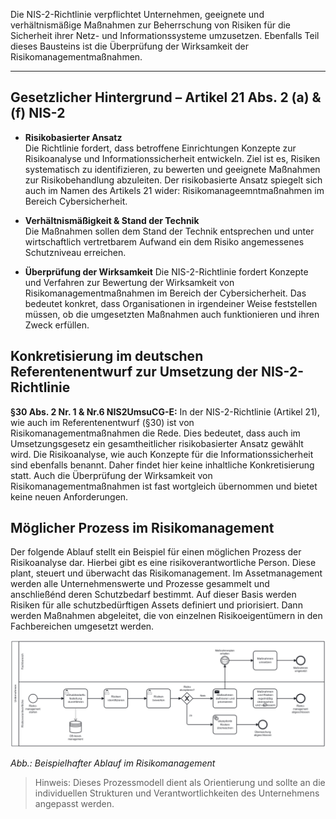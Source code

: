 Die NIS-2-Richtlinie verpflichtet Unternehmen, geeignete und verhältnismäßige Maßnahmen zur Beherrschung von Risiken für die Sicherheit ihrer Netz- und Informationssysteme umzusetzen. Ebenfalls Teil dieses Bausteins ist die Überprüfung der Wirksamkeit der Risikomanagementmaßnahmen.

---

## Gesetzlicher Hintergrund – Artikel 21 Abs. 2 (a) & (f) NIS-2 

- **Risikobasierter Ansatz**  
  Die Richtlinie fordert, dass betroffene Einrichtungen Konzepte zur Risikoanalyse und Informationssicherheit entwickeln. Ziel ist es, Risiken systematisch zu identifizieren, zu bewerten und geeignete Maßnahmen zur Risikobehandlung abzuleiten. Der risikobasierte Ansatz spiegelt sich auch im Namen des Artikels 21 wider: Risikomanageemntmaßnahmen im Bereich Cybersicherheit.

- **Verhältnismäßigkeit & Stand der Technik**  
  Die Maßnahmen sollen dem Stand der Technik entsprechen und unter wirtschaftlich vertretbarem Aufwand ein dem Risiko angemessenes Schutzniveau erreichen.

- **Überprüfung der Wirksamkeit**
  Die NIS-2-Richtlinie fordert Konzepte und Verfahren zur Bewertung der Wirksamkeit von Risikomanagementmaßnahmen im Bereich der   Cybersicherheit. Das bedeutet konkret, dass Organisationen in irgendeiner Weise feststellen müssen, ob die umgesetzten Maßnahmen auch funktionieren und ihren Zweck erfüllen.

## Konkretisierung im deutschen Referentenentwurf zur Umsetzung der NIS-2-Richtlinie 
**§30 Abs. 2 Nr. 1 & Nr.6 NIS2UmsuCG-E:**
In der NIS-2-Richtlinie (Artikel 21), wie auch im Referentenentwurf (§30) ist von Risikomanagementmaßnahmen die Rede. Dies bedeutet, dass auch im Umsetzungsgesetz ein gesamtheitlicher risikobasierter Ansatz gewählt wird. Die Risikoanalyse, wie auch Konzepte für die Informationssicherheit sind ebenfalls benannt. Daher findet hier keine inhaltliche Konkretisierung statt. Auch die Überprüfung der Wirksamkeit von Risikomanagementmaßnahmen ist fast wortgleich übernommen und bietet keine neuen Anforderungen.

## Möglicher Prozess im Risikomanagement

Der folgende Ablauf stellt ein Beispiel für einen möglichen Prozess der Risikoanalyse dar. Hierbei gibt es eine risikoverantwortliche Person. Diese plant, steuert und überwacht das Risikomanagement. Im Assetmanagement werden alle Unternehmenswerte und Prozesse gesammelt und anschließénd deren Schutzbedarf bestimmt. Auf dieser Basis werden Risiken für alle schutzbedürftigen Assets definiert und priorisiert. Dann werden Maßnahmen abgeleitet, die von einzelnen Risikoeigentümern in den Fachbereichen umgesetzt werden.

![Prozessmodell zur Risikoanalyse](media/Risikomanagement.png)

*Abb.: Beispielhafter Ablauf im Risikomanagement*

> Hinweis: Dieses Prozessmodell dient als Orientierung und sollte an die individuellen Strukturen und Verantwortlichkeiten des Unternehmens angepasst werden.

